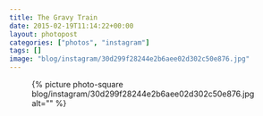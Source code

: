 ```yaml
---
title: The Gravy Train
date: 2015-02-19T11:14:22+00:00
layout: photopost
categories: ["photos", "instagram"]
tags: []
image: "blog/instagram/30d299f28244e2b6aee02d302c50e876.jpg"
---
```


<figure class="photo photo--square">
  {% picture photo-square blog/instagram/30d299f28244e2b6aee02d302c50e876.jpg alt="" %}
</figure>


